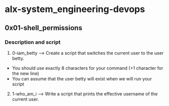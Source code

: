 # alx-system_engineering-devops

## 0x01-shell_permissions

### Description and script

1. 0-iam_betty --> Create a script that switches the current user to the user betty.
* You should use exactly 8 characters for your command (+1 character for the new line)
* You can assume that the user betty will exist when we will run your script

2. 1-who_am_i --> Write a script that prints the effective username of the current user.
